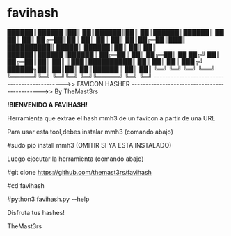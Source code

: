 # favihash


██████║██████║██║  ██║██████║██║ ██║██████║██████║  ██  ██║ 
██║    ██╔═██║██║  ██║  ██║  ██║ ██║██╔═██║███║   ██████████║
█████║ ██████║██║  ██║  ██║  ██████║██████║██████║  ██╔═██║
██║    ██╔═██║ ██ ██╔╝  ██║  ██╔═██║██║ ██║  ║███║██████████║
██║    ██║ ██║  ███╔╝ ██████╗██║ ██║██║ ██║██████║  ██║ ██║
╚═╝    ╚═╝ ╚═╝  ╚══╝  ╚═════╝╚═╝ ╚═╝╚═╝ ╚═╝╚═════╝  ╚═╝ ╚═╝
--------------------------------------------->> FAVICON HASHER
--------------------------------------------->> By TheMast3rs 

**!BIENVENIDO A FAVIHASH!**

Herramienta que extrae el hash mmh3 de un favicon a partir de una URL

Para usar esta tool,debes instalar mmh3 (comando abajo)

#sudo pip install mmh3 
(OMITIR SI YA ESTA INSTALADO)

Luego ejecutar la herramienta (comando abajo)

#git clone https://github.com/themast3rs/favihash

#cd favihash

#python3 favihash.py --help

Disfruta tus hashes! 

TheMast3rs
